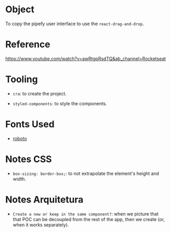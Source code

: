 # Object
To copy the pipefy user interface to use the `react-drag-and-drop`.

# Reference

https://www.youtube.com/watch?v=awRtgpRsdTQ&ab_channel=Rocketseat

# Tooling

- `cra`: to create the project.

- `styled-components`: to style the components.

# Fonts Used

- [roboto](https://fonts.google.com/specimen/Roboto)

# Notes CSS

- `box-sizing: border-box;`: to not extrapolate the element's height and width.

# Notes Arquitetura

- `Create a new or keep in the same component?`: when we picture that that POC can be decoupled from the rest of the app, then we create (or, when it works separately).